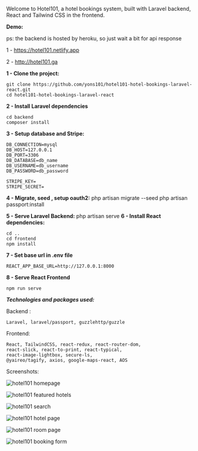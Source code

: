 Welcome to Hotel101, a hotel bookings system, built with Laravel backend, React and Tailwind CSS in the frontend.

**Demo:**

ps: the backend is hosted by heroku, so just wait a bit for api response

1 - https://hotel101.netlify.app

2 - http://hotel101.ga

**1 - Clone the project:**

    git clone https://github.com/yons101/hotel101-hotel-bookings-laravel-react.git
    cd hotel101-hotel-bookings-laravel-react

**2 - Install Laravel dependencies**

    cd backend
    composer install

**3 - Setup database and Stripe:**

    DB_CONNECTION=mysql
    DB_HOST=127.0.0.1
    DB_PORT=3306
    DB_DATABASE=db_name
    DB_USERNAME=db_username
    DB_PASSWORD=db_password

    STRIPE_KEY=
    STRIPE_SECRET=

**4 - Migrate, seed , setup oauth2:**
php artisan migrate --seed
php artisan passport:install

**5 - Serve Laravel Backend:**
php artisan serve
**6 - Install React dependencies:**

    cd ..
    cd frontend
    npm install

**7 - Set base url in .env file**

    REACT_APP_BASE_URL=http://127.0.0.1:8000

**8 - Serve React Frontend**

    npm run serve


**_Technologies and packages used:_**

Backend :

    Laravel, laravel/passport, guzzlehttp/guzzle

Frontend:

    React, TailwindCSS, react-redux, react-router-dom,
    react-slick, react-to-print, react-typical,
    react-image-lightbox, secure-ls,
    @yaireo/tagify, axios, google-maps-react, AOS

Screenshots:

![hotel101 homepage](https://i.imgur.com/QFEVHe8.png)

![hotel101 featured hotels](https://i.imgur.com/CYNWzfv.png)

![hotel101 search](https://i.imgur.com/HUc0fQ5.png)

![hotel101 hotel page](https://i.imgur.com/ESCrj2P.png)

![hotel101 room page](https://i.imgur.com/oizHqCO.png)

![hotel101 booking form](https://i.imgur.com/hJP4ci1.png)
